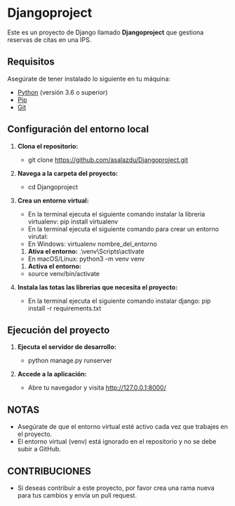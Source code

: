 # Djangoproject

Este es un proyecto de Django llamado **Djangoproject** que gestiona reservas de citas en una IPS.

## Requisitos

Asegúrate de tener instalado lo siguiente en tu máquina:

- [Python](https://www.python.org/downloads/) (versión 3.6 o superior)
- [Pip](https://pip.pypa.io/en/stable/installation/)
- [Git](https://git-scm.com/downloads)

## Configuración del entorno local

1. **Clona el repositorio:**
   - git clone https://github.com/asalazdu/Djangoproject.git

2. **Navega a la carpeta del proyecto:**
    - cd Djangoproject

3. **Crea un entorno virtual:**
    - En la terminal ejecuta el siguiente comando instalar la libreria virtualenv:
      pip install virtualenv
    - En la terminal ejecuta el siguiente comando para crear un entorno virutal:
    - En Windows:
      virtualenv nombre_del_entorno
    1. **Ativa el entorno:**
        .\venv\Scripts\activate
    - En macOS/Linux:
        python3 -m venv venv
    1. **Activa el entorno:**
    - source venv/bin/activate
4. **Instala las totas las librerias que necesita el proyecto:**
    - En la terminal ejecuta el siguiente comando instalar django:
      pip install -r requirements.txt


## Ejecución del proyecto

1. **Ejecuta el servidor de desarrollo:**
    - python manage.py runserver

2. **Accede a la aplicación:**
    - Abre tu navegador y visita http://127.0.0.1:8000/

## NOTAS
- Asegúrate de que el entorno virtual esté activo cada vez que trabajes en el proyecto.
- El entorno virtual (venv) está ignorado en el repositorio y no se debe subir a GitHub.

## CONTRIBUCIONES
- Si deseas contribuir a este proyecto, por favor crea una rama nueva para tus cambios y envía un pull request.